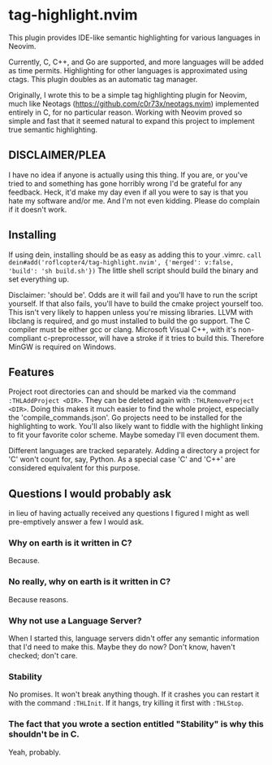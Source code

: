 # tag-highlight.nvim
This plugin provides IDE-like semantic highlighting for various languages in Neovim. 

Currently, C, C++, and Go are supported, and more languages will be added as time permits. Highlighting for other languages is approximated using ctags. This plugin doubles as an automatic tag manager.

Originally, I wrote this to be a simple tag highlighting plugin for Neovim, much like Neotags (https://github.com/c0r73x/neotags.nvim) implemented entirely in C, for no particular reason. Working with Neovim proved so simple and fast that it seemed natural to expand this project to implement true semantic highlighting.

## DISCLAIMER/PLEA
I have no idea if anyone is actually using this thing. If you are, or you've tried to and something has gone horribly wrong I'd be grateful for any feedback. Heck, it'd make my day even if all you were to say is that you hate my software and/or me. And I'm not even kidding. Please do complain if it doesn't work.

## Installing
If using dein, installing should be as easy as adding this to your .vimrc.
    `call dein#add('roflcopter4/tag-highlight.nvim', {'merged': v:false, 'build': 'sh build.sh'})`
The little shell script should build the binary and set everything up.

Disclaimer: 'should be'. Odds are it will fail and you'll have to run the script yourself. If that also fails, you'll have to build the cmake project yourself too. This isn't very likely to happen unless you're missing libraries. LLVM with libclang is required, and go must installed to build the go support. The C compiler must be either gcc or clang. Microsoft Visual C++, with it's non-compliant c-preprocessor, will have a stroke if it tries to build this. Therefore MinGW is required on Windows.

## Features
Project root directories can and should be marked via the command `:THLAddProject <DIR>`. They can be deleted again with `:THLRemoveProject <DIR>`. Doing this makes it much easier to find the whole project, especially the 'compile_commands.json'. Go projects need to be installed for the highlighting to work. You'll also likely want to fiddle with the highlight linking to fit your favorite color scheme. Maybe someday I'll even document them.

Different languages are tracked separately. Adding a directory a project for 'C' won't count for, say, Python. As a special case 'C' and 'C++' are considered equivalent for this purpose.

## Questions I would probably ask

in lieu of having actually received any questions I figured I might as well pre-emptively answer a few I would ask.

### Why on earth is it written in C?
Because.

### No really, why on earth is it written in C?
Because reasons.

### Why not use a Language Server?
When I started this, language servers didn't offer any semantic information that I'd need to make this. Maybe they do now? Don't know, haven't checked; don't care.

### Stability
No promises. It won't break anything though. If it crashes you can restart it with the command `:THLInit`. If it hangs, try killing it first with `:THLStop`.

### The fact that you wrote a section entitled "Stability" is why this shouldn't be in C.
Yeah, probably.
